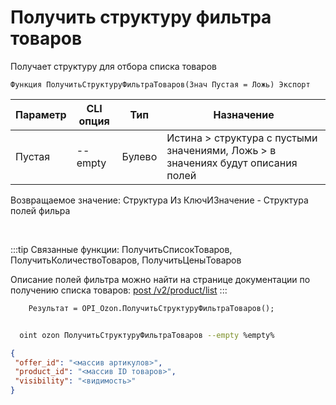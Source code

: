 ﻿---
sidebar_position: 23
---

# Получить структуру фильтра товаров
 Получает структуру для отбора списка товаров



`Функция ПолучитьСтруктуруФильтраТоваров(Знач Пустая = Ложь) Экспорт`

  | Параметр | CLI опция | Тип | Назначение |
  |-|-|-|-|
  | Пустая | --empty | Булево | Истина > структура с пустыми значениями, Ложь > в значениях будут описания полей |

  
  Возвращаемое значение:   Структура Из КлючИЗначение - Структура полей фильра

<br/>

:::tip
Связанные функции: ПолучитьСписокТоваров, ПолучитьКоличествоТоваров, ПолучитьЦеныТоваров

 Описание полей фильтра можно найти на странице документации по получению списка товаров: [post /v2/product/list](https://docs.ozon.ru/api/seller/#operation/ProductAPI_GetProductList)
:::
<br/>


```bsl title="Пример кода"
    Результат = OPI_Ozon.ПолучитьСтруктуруФильтраТоваров();
```



```sh title="Пример команды CLI"
    
  oint ozon ПолучитьСтруктуруФильтраТоваров --empty %empty%

```

```json title="Результат"
{
 "offer_id": "<массив артикулов>",
 "product_id": "<массив ID товаров>",
 "visibility": "<видимость>"
}
```

